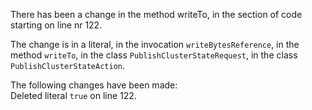 There has been a change in the method writeTo, in the section of code starting on line nr 122.
  
The change is in a literal, in the invocation ```writeBytesReference```, in the method ```writeTo```, in the class ```PublishClusterStateRequest```, in the class ```PublishClusterStateAction```.
  
The following changes have been made:  
Deleted literal ```true``` on line 122.  
